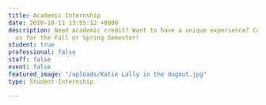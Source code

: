 ```yaml
---
title: Academic Internship
date: 2018-10-11 13:55:12 +0000
description: Need academic credit? Want to have a unique experience? Come work with
  us for the Fall or Spring Semester!
student: true
professional: false
staff: false
event: false
featured_image: "/uploads/Katie Lally in the dugout.jpg"
type: Student-Internship

---
```

